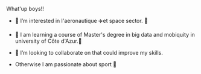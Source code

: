 What'up boys!!

- 👀 I’m interested in l'aeronautique ✈️et space sector. 🚀

- 🌱 I am learning a course of Master's degree in big data and mobiquity in university of Côte d'Azur.🤖

- 💞️ I’m looking to collaborate on that could improve my skills.

- Otherwise I am passionate about sport 💪
